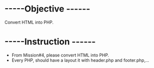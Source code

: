 # -----Objective ------
Convert HTML into PHP.

# -----Instruction ------
- From Mission#4, please convert HTML into PHP.
- Every PHP, should have a layout it with header.php and footer.php,...
